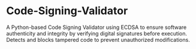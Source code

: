 # Code-Signing-Validator
A Python-based Code Signing Validator using ECDSA to ensure software authenticity and integrity by verifying digital signatures before execution. Detects and blocks tampered code to prevent unauthorized modifications.
